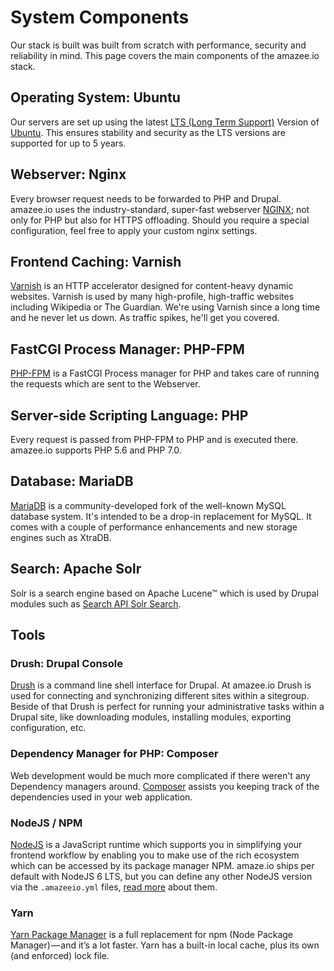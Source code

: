 # System Components

Our stack is built was built from scratch with performance, security and reliability in mind. This page covers the main components of the amazee.io stack.

<!-- toc -->

## Operating System: Ubuntu

Our servers are set up using the latest [LTS (Long Term Support)](https://wiki.ubuntu.com/LTS) Version of [Ubuntu](http://www.ubuntu.com/server). This ensures stability and security as the LTS versions are supported for up to 5 years.

## Webserver: Nginx

Every browser request needs to be forwarded to PHP and Drupal. amazee.io uses the industry-standard, super-fast webserver [NGINX](http://nginx.org/); not only for PHP but also for HTTPS offloading. Should you require a special configuration, feel free to apply your custom nginx settings.

## Frontend Caching: Varnish

[Varnish](https://www.varnish-cache.org/) is an HTTP accelerator designed for content-heavy dynamic websites. Varnish is used by many high-profile, high-traffic websites including Wikipedia or The Guardian. We're using Varnish since a long time and he never let us down. As traffic spikes, he'll get you covered.

## FastCGI Process Manager: PHP-FPM

[PHP-FPM](http://php-fpm.org/) is a FastCGI Process manager for PHP and takes care of running the requests which are sent to the Webserver.

## Server-side Scripting Language: PHP

Every request is passed from PHP-FPM to PHP and is executed there. amazee.io supports PHP 5.6 and PHP 7.0.

## Database: MariaDB

[MariaDB](https://mariadb.org/) is a community-developed fork of the well-known MySQL database system. It's intended to be a drop-in replacement for MySQL. It comes with a couple of performance enhancements and new storage engines such as XtraDB.

## Search: Apache Solr

Solr is a search engine based on Apache Lucene™ which is used by Drupal modules such as [Search API Solr Search](https://www.drupal.org/project/search_api_solr).

## Tools

### Drush: Drupal Console

[Drush](http://www.drush.org/) is a command line shell interface for Drupal. At amazee.io Drush is used for connecting and synchronizing different sites within a sitegroup. Beside of that Drush is perfect for running your administrative tasks within a Drupal site, like downloading modules, installing modules, exporting configuration, etc.

### Dependency Manager for PHP: Composer

Web development would be much more complicated if there weren't any Dependency managers around. [Composer](https://getcomposer.org/) assists you keeping track of the dependencies used in your web application.

### NodeJS / NPM

[NodeJS](https://nodejs.org/en/) is a JavaScript runtime which supports you in simplifying your frontend workflow by enabling you to make use of the rich ecosystem which can be accessed by its package manager NPM.
amaze.io ships per default with NodeJS 6 LTS, but you can define any other NodeJS version via the `.amazeeio.yml` files, [read more](../drupal/amazeeioyml_file.md) about them.

### Yarn

[Yarn Package Manager](https://yarnpkg.com/) is a full replacement for npm (Node Package Manager) — and it’s a lot faster. Yarn has a built-in local cache, plus its own (and enforced) lock file.
